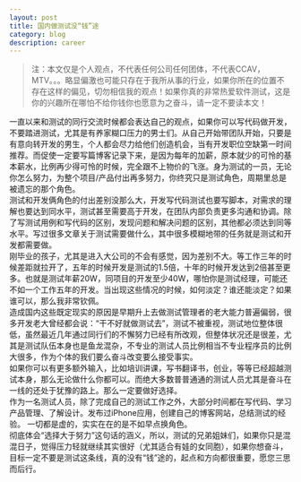 ```yaml
---
layout: post
title: 国内做测试没“钱”途
category: blog
description: career
---
```

> 注：本文仅是个人观点，不代表任何公司任何团体，不代表CCAV，MTV。。。略显偏激也可能只存在于我所从事的行业，如果你所在的位置不存在这样的偏见，切勿相信我的观点！如果你真的非常热爱软件测试，这是你的兴趣所在哪怕不给你钱你也愿意为之奋斗，请一定不要读本文！

一直以来和测试的同行交流时候都会表达自己的观点，如果你可以写代码做开发，不要踏进测试，尤其是有养家糊口压力的男士们。从自己开始带团队开始，只要是有意向转开发的男生，个人都会尽力给他们创造机会，当有开发职位空缺第一时间推荐。而促使一定要写篇博客记录下来，是因为每年的加薪，原本就少的可怜的基本薪水，比例再少得可怜的时候，完全跟不上物价的飞涨。身为测试的一员，无论你怎么努力，为整个项目/产品付出再多努力，你终究只是测试角色，周期里总是被遗忘的那个角色。
<br>
测试和开发俩角色的付出差别没那么大，开发写代码测试也要写脚本，对需求的理解也要达到同水平，测试甚至需要高于开发，在团队内部负责更多沟通和协调。除了写测试用例和写代码的区别，发现问题和解决问题的区别，其他都必须达到同等水平。写过很多文章关于测试需要做什么，其中很多模糊地带的任务就是测试和开发都需要做。
<br>
刚毕业的孩子，尤其是进入大公司的不会有感觉，因为差别不大。等工作三年的时候差距就拉开了，五年的时候开发是测试的1.5倍，十年的时候开发达到2倍甚至更多。也就是测试年薪20W，同项目的开发至少40W，哪怕你是测试经理，可能还不如一个工作五年的开发。当出现这些情况的时候，如何淡定？谁还能淡定？如果谁可以，那么我非常钦佩。
<br>
造成国内这些既定现实的原因是早期升上去做测试管理者的老大能力普遍偏弱，很多开发老大曾经都会说：“干不好就做测试去”，测试不被重视，测试地位整体很低，虽然最近几年通过同行们的不懈努力已经有所改观，但整体状况还是很差，尤其是测试队伍本身也是鱼龙混杂，不专业的测试人员比例相当不专业程序员的比例大很多，作为个体的我们要么奋斗改变要么接受事实。
<br>
如果你可以有更多额外输入，比如培训讲课，写书翻译书，创业，等等已经超越测试本身，那么无论做什么你都可以。而绝大多数普普通通的测试人员尤其是奋斗在一线的还处于犹豫的路上。那么一定要做好选择。
<br>
作为一名测试人员，除了完成自己的测试工作之外，大部分时间都在写代码、学习产品管理、了解设计。发布过iPhone应用，创建自己的博客网站，总结测试的经验。 一切都是虚的，实实在在的是不如早点换角色。
<br>
彻底体会“选择大于努力”这句话的涵义，所以，测试的兄弟姐妹们，如果你只是混混日子，觉得压力轻就继续其实很好（尤其适合有娃的女同胞），如果你想奋斗，目标一定不要是测试这条线，真的没有“钱”途的，起点和方向都很重要，愿您三思而后行。